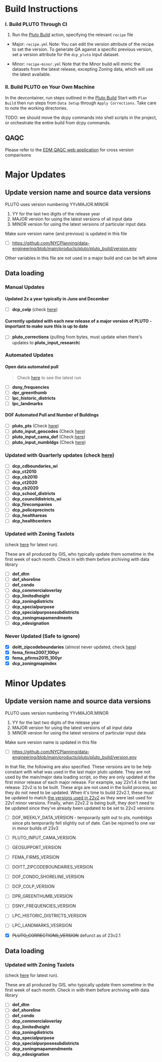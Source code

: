 # Build Instructions

### I. Build PLUTO Through CI
1. Run the [Pluto Build](https://github.com/NYCPlanning/data-engineering/actions/workflows/pluto_build.yml) action, specifying the relevant `recipe` file
- Major: `recipe.yml`
Note: You can edit the version attribute of the recipe to set the version. To generate QA against a specific previous version, set a version attribute for the `dcp_pluto` input dataset.

- Minor: `recipe-minor.yml`
Note that the Minor build will mimic the datasets from the latest release, excepting Zoning data, which will use the latest available. 

### II. Build PLUTO on Your Own Machine
In the devcontainer, run steps outlined in the [Pluto Build](https://github.com/NYCPlanning/data-engineering/actions/workflows/pluto_build.yml)
Start with `Plan Build` then run steps from `Data Setup` through `Apply Corrections`. Take care to note the working directories. 

TODO: we should move the dcpy commands into shell scripts in the project, or orchestrate the entire build from dcpy commands.

## QAQC
Please refer to the [EDM QAQC web application](https://de-qaqc.nycplanningdigital.com/) for cross version comparisons


# Major Updates

## Update version name and source data versions

PLUTO uses version numbering YYvMAJOR.MINOR
1. YY for the last two digits of the release year
2. MAJOR version for using the latest versions of all input data
2. MINOR version for using the latest versions of particular input data

Make sure version name (and previous) is updated in this file
- [ ] <https://github.com/NYCPlanning/data-engineering/blob/main/products/pluto/pluto_build/version.env>

Other variables in this file are not used in a major build and can be left alone 

## Data loading

### Manual Updates

#### Updated 2x a year typically in June and December
- [ ] **dcp_colp** (check [here](https://www1.nyc.gov/site/planning/data-maps/open-data/dwn-colp.page)) 
#### Currently updated with each new release of a major version of PLUTO - important to make sure this is up to date
- [ ] **pluto_corrections** (pulling from bytes, must update when there's updates to **pluto_input_research**)

### Automated Updates

#### Open data automated pull

> Check [here](https://github.com/NYCPlanning/db-data-library/actions/workflows/open-data.yml) to see the latest run

- [ ] **dsny_frequencies**
- [ ] **dpr_greenthumb**
- [ ] **lpc_historic_districts**
- [ ] **lpc_landmarks**

#### DOF Automated Pull and Number of Buildings

- [ ] **pluto_pts** (Check [here](https://github.com/NYCPlanning/data-engineering/actions/workflows/pluto_input_pts.yml))
- [ ] **pluto_input_geocodes** (Check [here](https://github.com/NYCPlanning/data-engineering/actions/workflows/pluto_input_pts.yml))
- [ ] **pluto_input_cama_dof** (Check [here](https://github.com/NYCPlanning/data-engineering/actions/workflows/pluto_input_cama.yml))
- [ ] **pluto_input_numbldgs** (Check [here](https://github.com/NYCPlanning/data-engineering/actions/workflows/pluto_input_numbldgs.yml))

### Updated with Quarterly updates (check [here](https://github.com/NYCPlanning/db-data-library/actions/workflows/quaterly-updates.yml))

- [ ] **dcp_cdboundaries_wi**
- [ ] **dcp_ct2010**
- [ ] **dcp_cb2010**
- [ ] **dcp_ct2020**
- [ ] **dcp_cb2020**
- [ ] **dcp_school_districts**  
- [ ] **dcp_councildistricts_wi**  
- [ ] **dcp_firecompanies**  
- [ ] **dcp_policeprecincts**
- [ ] **dcp_healthareas**  
- [ ] **dcp_healthcenters**

### Updated with Zoning Taxlots 

(check [here](https://github.com/NYCPlanning/data-engineering/actions/workflows/zoningtaxlots_dataloading.yml) for latest run).

These are all produced by GIS, who typically update them sometime in the first week of each month.
Check in with them before archiving with data library

- [ ] **dof_dtm**
- [ ] **dof_shoreline**
- [ ] **dof_condo**
- [ ] **dcp_commercialoverlay**
- [ ] **dcp_limitedheight**
- [ ] **dcp_zoningdistricts**
- [ ] **dcp_specialpurpose**
- [ ] **dcp_specialpurposesubdistricts**
- [ ] **dcp_zoningmapamendments**
- [ ] **dcp_edesignation**

### Never Updated (Safe to ignore)

- [x] **doitt_zipcodeboundaries** (almost never updated, check [here](https://data.cityofnewyork.us/Business/Zip-Code-Boundaries/i8iw-xf4u))
- [x] **fema_firms2007_100yr**
- [x] **fema_pfirms2015_100yr**
- [x] **dcp_zoningmapindex**

# Minor Updates


## Update version name and source data versions

PLUTO uses version numbering YYvMAJOR.MINOR
1. YY for the last two digits of the release year
2. MAJOR version for using the latest versions of all input data
2. MINOR version for using the latest versions of particular input data

Make sure version name is updated in this file
- [ ] <https://github.com/NYCPlanning/data-engineering/blob/main/products/pluto/pluto_build/version.env>

In that file, the following are also specified. These versions are to be help constant with what was used in the last major pluto update.
They are not used by the main/major data loading script, so they are only updated at the first minor release of each major release.
For example, say 22v1.4 is the last release. 22v2 is to be built. These args are not used in the build process, so they do not need to be updated.
When it's time to build 22v2.1, these must be updated to match [the versions used in 22v2](https://nyc3.digitaloceanspaces.com/edm-publishing/db-pluto/22v2/latest/output/source_data_versions.csv) as they were last used for 22v1 minor versions. Finally, when 22v2.2 is being built, they don't need to be updated since they've
already been updated to be set to 22v2 versions

- [ ] DOF_WEEKLY_DATA_VERSION - temporarily split out to pts, numbldgs since pts temporarily fell slightly out of date. Can be rejoined to one var in minor builds of 23v3
- [ ] PLUTO_INPUT_CAMA_VERSION

- [ ] GEOSUPPORT_VERSION
- [ ] FEMA_FIRMS_VERSION
- [ ] DOITT_ZIPCODEBOUNDARIES_VERSION
- [ ] DOF_CONDO_SHORELINE_VERSION

- [ ] DCP_COLP_VERSION
- [ ] DPR_GREENTHUMB_VERSION
- [ ] DSNY_FREQUENCIES_VERSION
- [ ] LPC_HISTORIC_DISTRICTS_VERSION
- [ ] LPC_LANDMARKS_VESRSION

- [x] ~~PLUTO_CORRECTIONS_VERSION~~ defunct as of 23v2.1

## Data loading

### Updated with Zoning Taxlots 

(check [here](https://github.com/NYCPlanning/data-engineering/actions/workflows/zoningtaxlots_dataloading.yml) for latest run).

These are all produced by GIS, who typically update them sometime in the first week of each month.
Check in with them before archiving with data library

- [ ] **dof_dtm**
- [ ] **dof_shoreline**
- [ ] **dof_condo**
- [ ] **dcp_commercialoverlay**
- [ ] **dcp_limitedheight**
- [ ] **dcp_zoningdistricts**
- [ ] **dcp_specialpurpose**
- [ ] **dcp_specialpurposesubdistricts**
- [ ] **dcp_zoningmapamendments**
- [ ] **dcp_edesignation**
